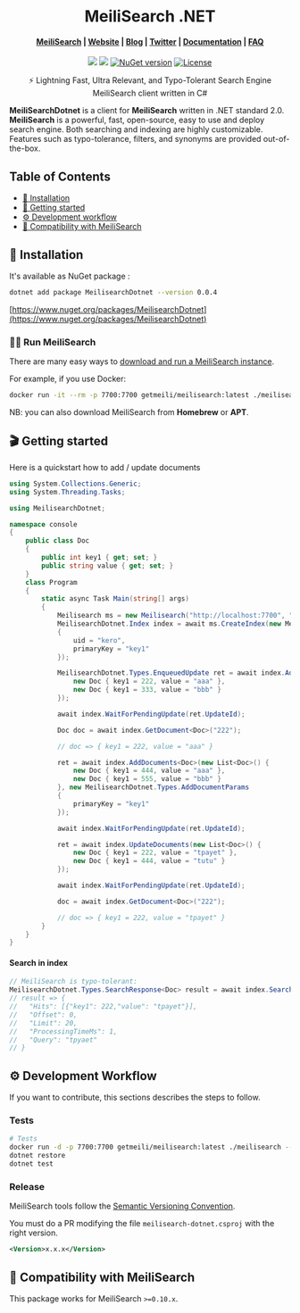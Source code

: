 <h1 align="center">MeiliSearch .NET</h1>

<h4 align="center">
  <a href="https://github.com/meilisearch/MeiliSearch">MeiliSearch</a> |
  <a href="https://www.meilisearch.com">Website</a> |
  <a href="https://blog.meilisearch.com">Blog</a> |
  <a href="https://twitter.com/meilisearch">Twitter</a> |
  <a href="https://docs.meilisearch.com">Documentation</a> |
  <a href="https://docs.meilisearch.com/faq">FAQ</a>
</h4>

<p align="center">
  <a href='https://github.com/ndudnicz/meilisearch-dotnet/actions?query=workflow%3A"default"'><img src="https://img.shields.io/github/workflow/status/ndudnicz/meilisearch-dotnet/default?style=for-the-badge"></a>
  <a href='https://github.com/ndudnicz/meilisearch-dotnet/actions?query=workflow%3A"nuget-push"'><img src="https://img.shields.io/github/workflow/status/ndudnicz/meilisearch-dotnet/nuget-push?style=for-the-badge&label=NuGet%20push"></a>
  <a href="https://www.nuget.org/packages/MeilisearchDotnet"><img src="https://img.shields.io/nuget/v/MeilisearchDotnet?style=for-the-badge" alt="NuGet version"></a>
  <a href="https://github.com/ndudnicz/meilisearch-dotnet/blob/master/LICENSE"><img src="https://img.shields.io/badge/license-MIT-informational?style=for-the-badge" alt="License"></a>
</p>

<p align="center">⚡ Lightning Fast, Ultra Relevant, and Typo-Tolerant Search Engine MeiliSearch client written in C#</p>

**MeiliSearchDotnet** is a client for **MeiliSearch** written in .NET standard 2.0. **MeiliSearch** is a powerful, fast, open-source, easy to use and deploy search engine. Both searching and indexing are highly customizable. Features such as typo-tolerance, filters, and synonyms are provided out-of-the-box.

## Table of Contents

- [🔧 Installation](#-installation)
- [🚀 Getting started](#-getting-started)
- [⚙️ Development workflow](#%EF%B8%8F-development-workflow)
- [🤖 Compatibility with MeiliSearch](#-compatibility-with-meilisearch)

## 🔧 Installation
It's available as NuGet package :
```bash
dotnet add package MeilisearchDotnet --version 0.0.4
```
[https://www.nuget.org/packages/MeilisearchDotnet](https://www.nuget.org/packages/MeilisearchDotnet)

### 🏃‍♀️ Run MeiliSearch

There are many easy ways to [download and run a MeiliSearch instance](https://docs.meilisearch.com/guides/advanced_guides/installation.html#download-and-launch).

For example, if you use Docker:

```bash
docker run -it --rm -p 7700:7700 getmeili/meilisearch:latest ./meilisearch --master-key=masterKey
```

NB: you can also download MeiliSearch from **Homebrew** or **APT**.

## 🎬 Getting started

Here is a quickstart how to add / update documents

```cs
using System.Collections.Generic;
using System.Threading.Tasks;

using MeilisearchDotnet;

namespace console
{
    public class Doc
    {
        public int key1 { get; set; }
        public string value { get; set; }
    }
    class Program
    {
        static async Task Main(string[] args)
        {
            Meilisearch ms = new Meilisearch("http://localhost:7700", "masterKey");
            MeilisearchDotnet.Index index = await ms.CreateIndex(new MeilisearchDotnet.Types.IndexRequest
            {
                uid = "kero",
                primaryKey = "key1"
            });

            MeilisearchDotnet.Types.EnqueuedUpdate ret = await index.AddDocuments<Doc>(new List<Doc>() {
                new Doc { key1 = 222, value = "aaa" },
                new Doc { key1 = 333, value = "bbb" }
            });

            await index.WaitForPendingUpdate(ret.UpdateId);

            Doc doc = await index.GetDocument<Doc>("222");

            // doc => { key1 = 222, value = "aaa" }

            ret = await index.AddDocuments<Doc>(new List<Doc>() {
                new Doc { key1 = 444, value = "aaa" },
                new Doc { key1 = 555, value = "bbb" }
            }, new MeilisearchDotnet.Types.AddDocumentParams
            {
                primaryKey = "key1"
            });

            await index.WaitForPendingUpdate(ret.UpdateId);

            ret = await index.UpdateDocuments(new List<Doc>() {
                new Doc { key1 = 222, value = "tpayet" },
                new Doc { key1 = 444, value = "tutu" }
            });

            await index.WaitForPendingUpdate(ret.UpdateId);

            doc = await index.GetDocument<Doc>("222");

            // doc => { key1 = 222, value = "tpayet" }
        }
    }
}
```

#### Search in index

```csharp
// MeiliSearch is typo-tolerant:
MeilisearchDotnet.Types.SearchResponse<Doc> result = await index.Search<Doc>("tpyaet");
// result => {
//   "Hits": [{"key1": 222,"value": "tpayet"}],
//   "Offset": 0,
//   "Limit": 20,
//   "ProcessingTimeMs": 1,
//   "Query": "tpyaet"
// }
```

## ⚙️ Development Workflow

If you want to contribute, this sections describes the steps to follow.

### Tests

```bash
# Tests
docker run -d -p 7700:7700 getmeili/meilisearch:latest ./meilisearch --master-key=masterKey --no-analytics
dotnet restore
dotnet test
```

### Release

MeiliSearch tools follow the [Semantic Versioning Convention](https://semver.org/).

You must do a PR modifying the file `meilisearch-dotnet.csproj` with the right version.<br>

```xml
<Version>x.x.x</Version>
```

## 🤖 Compatibility with MeiliSearch

This package works for MeiliSearch `>=0.10.x`.
